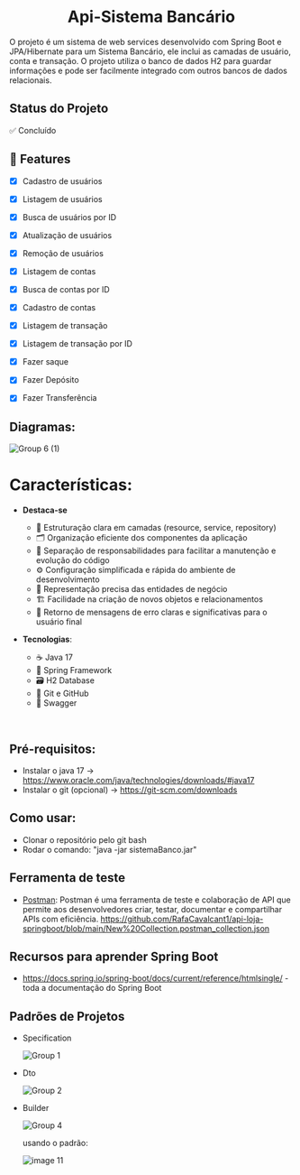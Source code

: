 <span id="top"></span>
<h1 align="center">
  <!-- <img src="https://user-images.githubusercontent.com/13087389/126053559-d4c7d080-0ad3-4deb-83dd-2a52b209e5f2.png" width="128" /> -->
  <br> Api-Sistema Bancário 



</h1>

O projeto é um sistema de web services desenvolvido com Spring Boot e JPA/Hibernate para um Sistema Bancário, ele inclui as camadas de usuário, conta e transação. O projeto utiliza o banco de dados H2 para guardar informações e pode ser facilmente integrado com outros bancos de dados relacionais.

## Status do Projeto

✅ Concluído 

## 🧩 Features
- [x] Cadastro de usuários
- [x] Listagem de usuários
- [x] Busca de usuários por ID
- [x] Atualização de usuários
- [x] Remoção de usuários
- [x] Listagem de contas
- [x] Busca de contas por ID
- [x] Cadastro de contas
- [x] Listagem de transação
- [x] Listagem de transação por ID
- [x] Fazer saque
- [x] Fazer Depósito
- [x] Fazer Transferência


## Diagramas:

![Group 6 (1)](https://github.com/RafaCavalcant1/Sistema-Bancario/assets/149629955/d754b225-66f9-429c-ab75-ac4ce0dcd6ba)

# Características:
- **Destaca-se**
  - 💼 Estruturação clara em camadas (resource, service, repository)
  - 🗂️ Organização eficiente dos componentes da aplicação
  - 📑 Separação de responsabilidades para facilitar a manutenção e evolução do código
  - ⚙️ Configuração simplificada e rápida do ambiente de desenvolvimento
  - 🧩 Representação precisa das entidades de negócio
  - 🏗️ Facilidade na criação de novos objetos e relacionamentos
  - 🚨 Retorno de mensagens de erro claras e significativas para o usuário final

- **Tecnologias**:
  - ☕️ Java 17
  - 🌱 Spring Framework
  - 🗃️ H2 Database
  - 🐙 Git e GitHub
  - 📜 Swagger 

<br/>

## Pré-requisitos:
- Instalar o java 17 -> https://www.oracle.com/java/technologies/downloads/#java17
- Instalar o git (opcional) -> https://git-scm.com/downloads
  
## Como usar:
 - Clonar o repositório pelo git bash
 - Rodar o comando: "java -jar sistemaBanco.jar"


## Ferramenta de teste

- [Postman](https://www.postman.com/): Postman é uma ferramenta de teste e colaboração de API que permite aos desenvolvedores criar, testar, documentar e compartilhar APIs com eficiência. https://github.com/RafaCavalcant1/api-loja-springboot/blob/main/New%20Collection.postman_collection.json

## Recursos para aprender Spring Boot

- https://docs.spring.io/spring-boot/docs/current/reference/htmlsingle/ - toda a documentação do Spring Boot

## Padrões de Projetos
- Specification

  ![Group 1](https://github.com/RafaCavalcant1/Sistema-Bancario/assets/149629955/9c6f9816-b6ce-4d01-b869-3a232702d24d)

- Dto

  ![Group 2](https://github.com/RafaCavalcant1/Sistema-Bancario/assets/149629955/837ad1f2-d541-471b-bbd1-c349998b4f8a)

- Builder

  ![Group 4](https://github.com/RafaCavalcant1/Sistema-Bancario/assets/149629955/f6c031e5-16ca-41da-a648-1445a91dc55d)

  usando o padrão:
  
  ![image 11](https://github.com/RafaCavalcant1/Sistema-Bancario/assets/149629955/02f644be-55a7-4490-9b84-0a4f973fd785)




